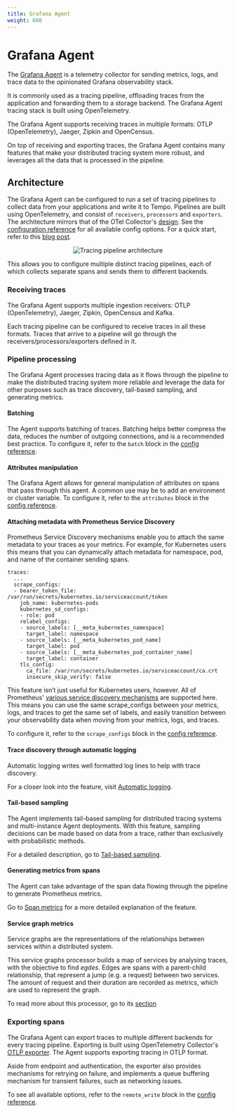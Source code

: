 ```yaml
---
title: Grafana Agent
weight: 600
---
```


# Grafana Agent

The [Grafana Agent](https://github.com/grafana/agent) is a telemetry 
collector for sending metrics, logs, and trace data to the opinionated 
Grafana observability stack.

It is commonly used as a tracing pipeline, offloading traces from the 
application and forwarding them to a storage backend.
The Grafana Agent tracing stack is built using OpenTelemetry.

The Grafana Agent supports receiving traces in multiple formats:
OTLP (OpenTelemetry), Jaeger, Zipkin and OpenCensus.

On top of receiving and exporting traces, the Grafana Agent contains many 
features that make your distributed tracing system more robust, and 
leverages all the data that is processed in the pipeline.

## Architecture

The Grafana Agent can be configured to run a set of tracing pipelines to collect data from your applications and write it to Tempo.
Pipelines are built using OpenTelemetry,
and consist of `receivers`, `processors` and `exporters`. The architecture mirrors that of the OTel Collector's [design](https://github.com/open-telemetry/opentelemetry-collector/blob/846b971758c92b833a9efaf742ec5b3e2fbd0c89/docs/design.md).
See the [configuration reference](https://grafana.com/docs/agent/latest/configuration/traces-config/) for all available config options. 
For a quick start, refer to this [blog post](https://grafana.com/blog/2020/11/17/tracing-with-the-grafana-agent-and-grafana-tempo/).

<p align="center"><img src="https://raw.githubusercontent.com/open-telemetry/opentelemetry-collector/846b971758c92b833a9efaf742ec5b3e2fbd0c89/docs/images/design-pipelines.png" alt="Tracing pipeline architecture"></p>

This allows you to configure multiple distinct tracing
pipelines, each of which collects separate spans and sends them to different 
backends.

### Receiving traces

The Grafana Agent supports multiple ingestion receivers: 
OTLP (OpenTelemetry), Jaeger, Zipkin, OpenCensus and Kafka.

Each tracing pipeline can be configured to receive traces in all these formats.
Traces that arrive to a pipeline will go through the receivers/processors/exporters defined in it.

### Pipeline processing

The Grafana Agent processes tracing data as it flows through the pipeline to make the distributed tracing system more reliable and leverage the data for other purposes such as trace discovery, tail-based sampling, and generating metrics.

#### Batching

The Agent supports batching of traces.
Batching helps better compress the data, reduces the number of outgoing connections, and is a recommended best practice.
To configure it, refer to the `batch` block in the [config reference](https://grafana.com/docs/agent/latest/configuration/traces-config/).

#### Attributes manipulation

The Grafana Agent allows for general manipulation of attributes on spans that pass through this agent.
A common use may be to add an environment or cluster variable.
To configure it, refer to the `attributes` block in the [config reference](https://grafana.com/docs/agent/latest/configuration/traces-config/).

#### Attaching metadata with Prometheus Service Discovery

Prometheus Service Discovery mechanisms enable you to attach the same metadata to your traces as your metrics.
For example, for Kubernetes users this means that you can dynamically attach metadata for namespace, pod, and name of the container sending spans.

```
traces:
  ...
  scrape_configs:
  - bearer_token_file: /var/run/secrets/kubernetes.io/serviceaccount/token
    job_name: kubernetes-pods
    kubernetes_sd_configs:
    - role: pod
    relabel_configs:
    - source_labels: [__meta_kubernetes_namespace]
      target_label: namespace
    - source_labels: [__meta_kubernetes_pod_name]
      target_label: pod
    - source_labels: [__meta_kubernetes_pod_container_name]
      target_label: container
    tls_config:
      ca_file: /var/run/secrets/kubernetes.io/serviceaccount/ca.crt
      insecure_skip_verify: false
```

This feature isn’t just useful for Kubernetes users, however.
All of Prometheus' [various service discovery mechanisms](https://prometheus.io/docs/prometheus/latest/configuration/configuration/#configuration-file) are supported here.
This means you can use the same scrape_configs between your metrics, logs, and traces to get the same set of labels,
and easily transition between your observability data when moving from your metrics, logs, and traces.

To configure it, refer to the `scrape_configs` block in the [config reference](https://grafana.com/docs/agent/latest/configuration/traces-config/).

#### Trace discovery through automatic logging

Automatic logging writes well formatted log lines to help with trace discovery.

For a closer look into the feature, visit [Automatic logging](automatic-logging).

#### Tail-based sampling

The Agent implements tail-based sampling for distributed tracing systems and multi-instance Agent deployments.
With this feature, sampling decisions can be made based on data from a trace, rather than exclusively with probabilistic methods.

For a detailed description, go to [Tail-based sampling](tail-based-sampling).

#### Generating metrics from spans

The Agent can take advantage of the span data flowing through the pipeline to generate Prometheus metrics.

Go to [Span metrics](../server_side_metrics/span_metrics) for a more detailed explanation of the feature.

#### Service graph metrics

Service graphs are the representations of the relationships between services within a distributed system.

This service graphs processor builds a map of services by analysing traces, with the objective to find _egdes_.
Edges are spans with a parent-child relationship, that represent a jump (e.g. a request) between two services.
The amount of request and their duration are recorded as metrics, which are used to represent the graph.

To read more about this processor, go to its [section](service_graphs.md)

### Exporting spans

The Grafana Agent can export traces to multiple different backends for every tracing pipeline.
Exporting is built using OpenTelemetry Collector's [OTLP exporter](https://github.com/open-telemetry/opentelemetry-collector/blob/846b971758c92b833a9efaf742ec5b3e2fbd0c89/exporter/otlpexporter/README.md).
The Agent supports exporting tracing in OTLP format.

Aside from endpoint and authentication, the exporter also provides mechanisms for retrying on failure,
and implements a queue buffering mechanism for transient failures, such as networking issues.

To see all available options,
refer to the `remote_write` block in the [config reference](https://grafana.com/docs/agent/latest/configuration/traces-config/).
